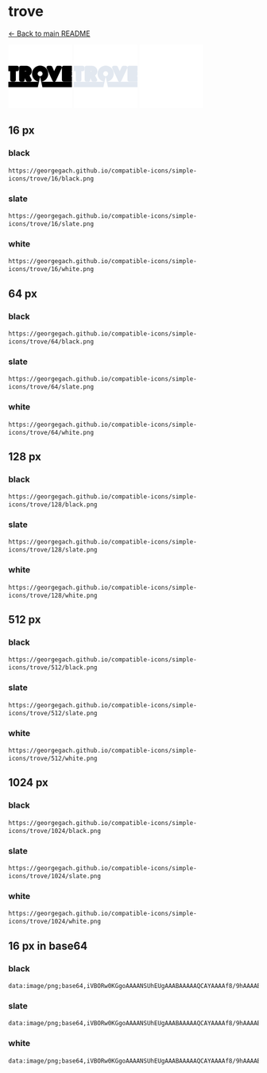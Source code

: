 # trove

[← Back to main README](../../README.md)


<img src="./128/black.png" width="128" alt="trove black icon" />
<img src="./128/slate.png" width="128" alt="trove slate icon" />
<img src="./128/white.png" width="128" alt="trove white icon" />

## 16 px

### black
```
https://georgegach.github.io/compatible-icons/simple-icons/trove/16/black.png
```

### slate
```
https://georgegach.github.io/compatible-icons/simple-icons/trove/16/slate.png
```

### white
```
https://georgegach.github.io/compatible-icons/simple-icons/trove/16/white.png
```

## 64 px

### black
```
https://georgegach.github.io/compatible-icons/simple-icons/trove/64/black.png
```

### slate
```
https://georgegach.github.io/compatible-icons/simple-icons/trove/64/slate.png
```

### white
```
https://georgegach.github.io/compatible-icons/simple-icons/trove/64/white.png
```

## 128 px

### black
```
https://georgegach.github.io/compatible-icons/simple-icons/trove/128/black.png
```

### slate
```
https://georgegach.github.io/compatible-icons/simple-icons/trove/128/slate.png
```

### white
```
https://georgegach.github.io/compatible-icons/simple-icons/trove/128/white.png
```

## 512 px

### black
```
https://georgegach.github.io/compatible-icons/simple-icons/trove/512/black.png
```

### slate
```
https://georgegach.github.io/compatible-icons/simple-icons/trove/512/slate.png
```

### white
```
https://georgegach.github.io/compatible-icons/simple-icons/trove/512/white.png
```

## 1024 px

### black
```
https://georgegach.github.io/compatible-icons/simple-icons/trove/1024/black.png
```

### slate
```
https://georgegach.github.io/compatible-icons/simple-icons/trove/1024/slate.png
```

### white
```
https://georgegach.github.io/compatible-icons/simple-icons/trove/1024/white.png
```

## 16 px in base64

### black
```
data:image/png;base64,iVBORw0KGgoAAAANSUhEUgAAABAAAAAQCAYAAAAf8/9hAAAABmJLR0QA/wD/AP+gvaeTAAAAx0lEQVQ4je3QoUqDURjG8d/3fYOFweJYFcUyb2LZuLy0KzDoHXgFBoN6C9oMwjS4vDBMuqBpgkUREZFNyxNENIh1D7wcznPec87/eVnq3yowQokhuphjF9fYwwL72EIfR5h86XWPF5zgHa+4ww0eUrP4V3jDRfZPJU7xjMMQ1XGJNo5z3sA51jHGFBXqZRCrrB94xEoi9bCJM2wHeSd9JWpFsFq4xUYiNRNhGqrVXFqL10QH8yJIi18GfJCfBnngu6ofvKX+qk8hMDQ4XVn8ugAAAABJRU5ErkJggg==
```

### slate
```
data:image/png;base64,iVBORw0KGgoAAAANSUhEUgAAABAAAAAQCAYAAAAf8/9hAAAABmJLR0QA/wD/AP+gvaeTAAABEUlEQVQ4je3RPS5EARiF4fd8dzJTiMlUohU/ibAA7dR0aotQsAMrUGjYgnKKSUbjp6MQUTASudVQMKKRm7nfUcwSFBLxbOBNzoF/P6Zy9H4hRdg5ALqImjoPasVDQ3FoZ6qIIye7FbHTIk+MbiV3DbXKl/FIZtaiD2yRmkh+tVRhd6YZJqQ6BE+YZfCV0IZxFaR7lj4zdQwIuYV8LntecIrVc3pG4gxYEb4RDC0KTCtUKDFFASnLEmOIBaOBYRt5k1A/HXvYtSP2kzQmEA2Vo4878BzmGbyONAK1hR8TDREKexHJ2EtIQ5s2eA2oG7YrBSUiQPfTbf2WSbOIuJxkRsKqZCNKcBPxBVzbFL/x/J/zDYmojnA8RIoGAAAAAElFTkSuQmCC
```

### white
```
data:image/png;base64,iVBORw0KGgoAAAANSUhEUgAAABAAAAAQCAYAAAAf8/9hAAAABmJLR0QA/wD/AP+gvaeTAAAAy0lEQVQ4je3QK05DYRCG4ec/h6SC0KAIlnAxsIBaNHVoVFeAgB2wAkQFsAUkggQMDbKCoNqSIBtUE1xTGMzUAIZg+5qZzO2bGRb8mxIRPVS4wz4+cIYBzvGJLo5xhCs8zWtLRIyxglu0McMbplhNoVn6L9jGI1qYVrjBOy5R0MAD1nGd+WXcYwd9jFCjUeWKddrABBt50iEOcruTPO806yoslYh4xhpesYcxmhimUsFmNm1lrInd+Q/6qf7jwbhIpU4O+E79S2zBX/kCx/Y6vB6KTeUAAAAASUVORK5CYII=
```

